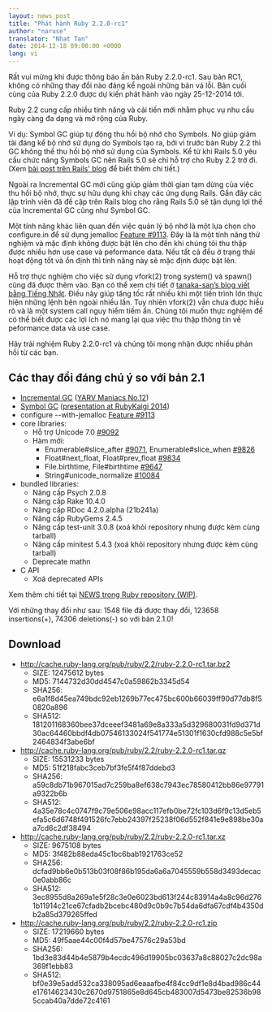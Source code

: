 ```yaml
---
layout: news_post
title: "Phát hành Ruby 2.2.0-rc1"
author: "naruse"
translator: "Nhat Tan"
date: 2014-12-18 09:00:00 +0000
lang: vi
---
```


Rất vui mừng khi được thông báo ấn bản Ruby 2.2.0-rc1. Sau bản RC1, không có những thay đổi nào đáng kể ngoài những bản vá lỗi. Bản cuối cùng của Ruby 2.2.0 được dự kiến phát hành vào ngày 25-12-2014 tới.

Ruby 2.2 cung cấp nhiều tính năng và cải tiến mới nhằm phục vụ nhu cầu ngày càng đa dạng và mở rộng của Ruby.

Ví dụ: Symbol GC giúp tự động thu hồi bộ nhớ cho Symbols. Nó giúp giảm tải
đáng kể bộ nhớ sử dụng do Symbols tạo ra, bởi vì trước bản Ruby 2.2 thì GC không thể
thu hồi bộ nhớ sử dụng của Symbols. Kể từ khi Rails 5.0 yêu cầu chức năng
Symbols GC nên Rails 5.0 sẽ chỉ hỗ trợ cho Ruby 2.2 trở đi.
(Xem [bài post trên Rails' blog](http://weblog.rubyonrails.org/2014/8/20/Rails-4-2-beta1/)
để biết thêm chi tiết.)

Ngoài ra Incremental GC mới cũng giúp giảm thời gian tạm dừng của việc thu hồi bộ
nhớ, thực sự hữu dụng khi chạy các ứng dụng Rails. Gần đây các lập trình viên đã đề cập trên Rails blog cho rằng Rails 5.0 sẽ tận dụng lợi thế của Incremental GC cũng như Symbol GC.

Một tính năng khác liên quan đến việc quản lý bộ nhớ là một lựa chọn cho
configure.in để sử dụng jemalloc
[Feature #9113](https://bugs.ruby-lang.org/issues/9113).
Đây là là một tính năng thử nghiệm và mặc định không được bật lên cho đến khi chúng tôi thu thập được nhiều hơn use case và peformance data. Nếu tất cả đều ở
trạng thái hoạt động tốt và ổn định thì tính năng này sẽ mặc định được bật lên.

Hỗ trợ thực nghiệm cho việc sử dụng vfork(2) trong system() và spawn() cũng đã được thêm vào. Bạn có thể xem chi tiết ở [tanaka-san’s blog viết bằng Tiếng Nhật](http://www.a-k-r.org/d/2014-09.html#a2014_09_06). Điều này giúp tăng tốc rất nhiều khi một tiến trình lớn thực hiện những lệnh bên ngoài nhiều lần. Tuy nhiên vfork(2) vẫn chưa được hiểu rõ và là một system call nguy hiểm tiềm ẩn. Chúng tôi muốn thực nghiệm để có thể biết được các lợi ích nó mang lại qua việc thu thập thông tin về peformance data và use case.

Hãy trải nghiệm Ruby 2.2.0-rc1 và chúng tôi mong nhận được nhiều phản hồi từ các bạn.

## Các thay đổi đáng chú ý so với bản 2.1

* [Incremental GC](https://bugs.ruby-lang.org/issues/10137) ([YARV Maniacs No.12](http://magazine.rubyist.net/?0048-YARVManiacs))
* [Symbol GC](https://bugs.ruby-lang.org/issues/9634) ([presentation at RubyKaigi 2014](http://www.slideshare.net/authorNari/symbol-gc))
* configure --with-jemalloc [Feature #9113](https://bugs.ruby-lang.org/issues/9113)
* core libraries:
  * Hỗ trợ Unicode 7.0 [#9092](https://bugs.ruby-lang.org/issues/9092)
  * Hàm mới:
    * Enumerable#slice_after [#9071](https://bugs.ruby-lang.org/issues/9071), Enumerable#slice_when [#9826](https://bugs.ruby-lang.org/issues/9826)
    * Float#next_float, Float#prev_float [#9834](https://bugs.ruby-lang.org/issues/9834)
    * File.birthtime, File#birthtime [#9647](https://bugs.ruby-lang.org/issues/9647)
    * String#unicode_normalize [#10084](https://bugs.ruby-lang.org/issues/10084)
* bundled libraries:
  * Nâng cấp Psych 2.0.8
  * Nâng cấp Rake 10.4.0
  * Nâng cấp RDoc 4.2.0.alpha (21b241a)
  * Nâng cấp RubyGems 2.4.5
  * Nâng cấp test-unit 3.0.8 (xoá khỏi repository nhưng được kèm cùng tarball)
  * Nâng cấp minitest 5.4.3 (xoá khỏi repository nhưng được kèm cùng tarball)
  * Deprecate mathn
* C API
  * Xoá deprecated APIs

Xem thêm chi tiết tại
[NEWS trong Ruby repository (WIP)](https://github.com/ruby/ruby/blob/v2_2_0_rc1/NEWS).

Với những thay đổi như sau: 1548 file đã được thay đổi, 123658 insertions(+), 74306 deletions(-) so với bản 2.1.0!

## Download

* <http://cache.ruby-lang.org/pub/ruby/2.2/ruby-2.2.0-rc1.tar.bz2>
  * SIZE:   12475612 bytes
  * MD5:    7144732d30dd4547c0a59862b3345d54
  * SHA256: e6a1f8d45ea749bdc92eb1269b77ec475bc600b66039ff90d77db8f50820a896
  * SHA512: 181201168360bee37dceeef3481a69e8a333a5d329680031fd9d371d30ac64460bbdf4db07546133024f541774e51301f1630cfd988c5e5bf2464834f3abe6bf
* <http://cache.ruby-lang.org/pub/ruby/2.2/ruby-2.2.0-rc1.tar.gz>
  * SIZE:   15531233 bytes
  * MD5:    51f218fabc3ceb7bf3fe5f4f87ddebd3
  * SHA256: a59c8db71b967015ad7c259ba8ef638c7943ec78580412bb86e97791a9322b6b
  * SHA512: 4a35e78c4c0747f9c79e506e98acc117efb0be72fc103d6f9c13d5eb5efa5c6d6748f491526fc7ebb24397f25238f06d552f841e9e898be30aa7cd6c2df38494
* <http://cache.ruby-lang.org/pub/ruby/2.2/ruby-2.2.0-rc1.tar.xz>
  * SIZE:   9675108 bytes
  * MD5:    3f482b88eda45c1bc6bab1921763ce52
  * SHA256: dcfad9bb6e0b513b03f08f86b195da6a6a7045559b558d3493decac0e0abb86c
  * SHA512: 3ec8955d8a269a1e5f28c3e0e6023bd613f244c83914a4a8c96d2761b11914c21ce67cfadb2bcebc480d9c0b9c7b54da6dfa67cdf4b4350db2a85d379265ffed
* <http://cache.ruby-lang.org/pub/ruby/2.2/ruby-2.2.0-rc1.zip>
  * SIZE:   17219660 bytes
  * MD5:    49f5aae44c00f4d57be47576c29a53bd
  * SHA256: 1bd3e83d44b4e5879b4ecdc496d19905bc03637a8c88027c2dc98a369f1ebb83
  * SHA512: bf0e39e5add532ca338095ad6eaaafbe4f84cc9df1e8d4bad986c44e17614623430c2670d9751865e8d645cb483007d5473be82536b985ccab40a7dde72c4161
